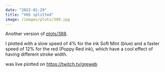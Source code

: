 ```yaml
---
date: "2022-01-29"
title: "VHS splitted"
image: /images/plots/389.jpg
---
```


Another version of [plots/388](/plots/388).

I plotted with a slow speed of 4% for the ink Soft Mint (blue) and a faster speed of 12% for the red (Poppy Red ink), which have a cool effect of having different stroke width.

was live plotted on https://twitch.tv/greweb
